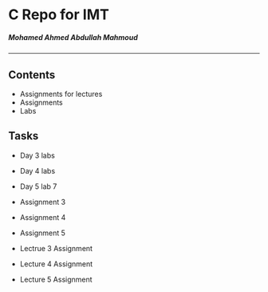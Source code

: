 # C Repo for IMT

##### Mohamed Ahmed Abdullah Mahmoud 
---

## Contents

- Assignments for lectures
- Assignments
- Labs

## Tasks

- Day 3 labs
- Day 4 labs
- Day 5 lab 7

- Assignment 3
- Assignment 4
- Assignment 5

- Lectrue 3 Assignment
- Lecture 4 Assignment
- Lecture 5 Assignment
